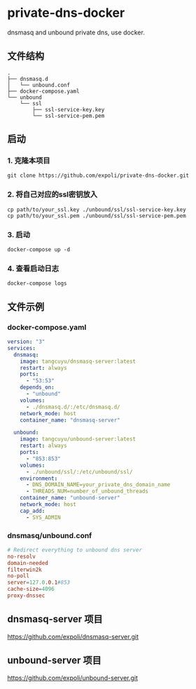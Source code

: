 # private-dns-docker
dnsmasq and unbound private dns, use docker.

## 文件结构

```
.
├── dnsmasq.d
│   └── unbound.conf
├── docker-compose.yaml
└── unbound
    └── ssl
        ├── ssl-service-key.key
        └── ssl-service-pem.pem
```

## 启动

### 1. 克隆本项目

```shell
git clone https://github.com/expoli/private-dns-docker.git
```

### 2. 将自己对应的ssl密钥放入

```shell
cp path/to/your_ssl.key ./unbound/ssl/ssl-service-key.key
cp path/to/your_ssl.pem ./unbound/ssl/ssl-service-pem.pem
```

### 3. 启动

```shell
docker-compose up -d
```

### 4. 查看启动日志

```shell
docker-compose logs
```

## 文件示例

### docker-compose.yaml

```yaml
version: "3"
services:
  dnsmasq:
    image: tangcuyu/dnsmasq-server:latest
    restart: always
    ports:
      - "53:53"
    depends_on:
      - "unbound"
    volumes:
      - ./dnsmasq.d/:/etc/dnsmasq.d/
    network_mode: host
    container_name: "dnsmasq-server"

  unbound:
    image: tangcuyu/unbound-server:latest
    restart: always
    ports:
      - "853:853"
    volumes:
      - ./unbound/ssl/:/etc/unbound/ssl/
    environment:
      - DNS_DOMAIN_NAME=your_private_dns_domain_name
      - THREADS_NUM=number_of_unbound_threads
    container_name: "unbound-server"
    network_mode: host
    cap_add:
      - SYS_ADMIN
```

### dnsmasq/unbound.conf

```conf
# Redirect everything to unbound dns server
no-resolv
domain-needed
filterwin2k
no-poll
server=127.0.0.1#853
cache-size=4096
proxy-dnssec
```

## dnsmasq-server 项目

https://github.com/expoli/dnsmasq-server.git

## unbound-server 项目

https://github.com/expoli/unbound-server.git
